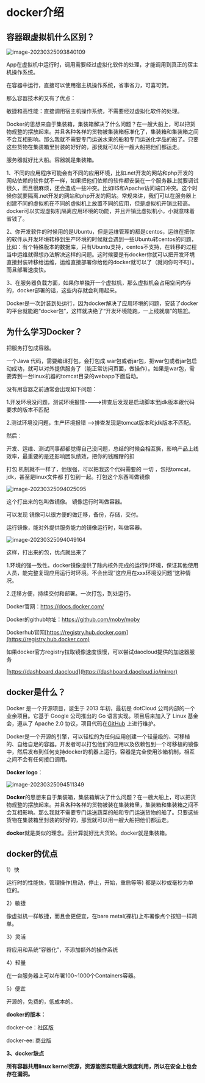 # docker介绍

## 容器跟虚拟机什么区别？   

![image-20230325093840109](./assets/image-20230325093840109.png)                     

App在虚拟机中运行时，调用需要经过虚拟化软件的处理，才能调用到真正的宿主机操作系统。

在容器中运行，直接可以使用宿主机操作系统，省事省力，可喜可贺。

那么容器技术的又有了优点：

敏捷和高性能：直接调用宿主机操作系统，不需要经过虚拟化软件的处理。 

Docker的思想来自于集装箱，集装箱解决了什么问题？在一艘大船上，可以把货物规整的摆放起来。并且各种各样的货物被集装箱标准化了，集装箱和集装箱之间不会互相影响。那么我就不需要专门运送水果的船和专门运送化学品的船了。只要这些货物在集装箱里封装的好好的，那我就可以用一艘大船把他们都运走。

服务器就好比大船。容器就是集装箱。

1、不同的应用程序可能会有不同的应用环境，比如.net开发的网站和php开发的网站依赖的软件就不一样，如果把他们依赖的软件都安装在一个服务器上就要调试很久，而且很麻烦，还会造成一些冲突。比如IIS和Apache访问端口冲突。这个时候你就要隔离.net开发的网站和php开发的网站。常规来讲，我们可以在服务器上创建不同的虚拟机在不同的虚拟机上放置不同的应用，但是虚拟机开销比较高。docker可以实现虚拟机隔离应用环境的功能，并且开销比虚拟机小，小就意味着省钱了。

2、你开发软件的时候用的是Ubuntu，但是运维管理的都是centos，运维在把你的软件从开发环境转移到生产环境的时候就会遇到一些Ubuntu转centos的问题，比如：有个特殊版本的数据库，只有Ubuntu支持，centos不支持，在转移的过程当中运维就得想办法解决这样的问题。这时候要是有docker你就可以把开发环境直接封装转移给运维，运维直接部署你给他的docker就可以了（就问你叼不叼）。而且部署速度快。

3、在服务器负载方面，如果你单独开一个虚拟机，那么虚拟机会占用空闲内存的，docker部署的话，这些内存就会利用起来。

Docker是一次封装到处运行，因为docker解决了应用环境的问题，安装了docker的平台就能跑“docker包”，这样就决绝了“开发环境能跑，一上线就崩”的尴尬。

## 为什么学习Docker？

把服务打包成容器。

一个Java 代码，需要编译打包，会打包成 war包或者jar包，把war包或者jar包启动成功，就可以对外提供服务了（能正常访问页面，做操作）。如果是war包，需要弄到一台linux机器的tomcat目录的webapp下面启动。

没有用容器之前通常会出现如下问题：

1.开发环境没问题，测试环境报错---->排查后发现是启动脚本里jdk版本跟代码要求的版本不匹配

2.测试环境没问题，生产环境报错 -->排查发现是tomcat版本和jdk版本不匹配。

然后：

开发、运维、测试同事都都觉得自己没问题，总结的时候会相互撕，影响产品上线效率，最重要的是还影响团队绩效，把你的钱蹭蹭的扣

打包 机制就不一样了，他很强，可以把我这个代码需要的 一切 ，包括tomcat，jdk，甚至是linux文件都 打包到一起。打包这个东西叫做镜像

 ![image-20230325094025095](./assets/image-20230325094025095.png)

这个打出来的包叫做镜像。 镜像运行时叫做容器。

可以发现 镜像可以很方便的做迁移，备份，存储，交付。

运行镜像，能对外提供服务能力的镜像运行时，叫做容器。

 ![image-20230325094049164](./assets/image-20230325094049164.png)

这样，打出来的包，优点就出来了

1.环境的强一致性。docker镜像提供了除内核外完成的运行时环境，保证其他使用人员，能完整复现应用运行时环境。不会出现“这应用在xxx环境没问题”这种情况。

2.迁移方便，持续交付和部署。一次打包，到处运行。

Docker官网：https://docs.docker.com/

Docker的github地址：https://github.com/moby/moby

Dockerhub官网[https://registry.hub.docker.com](https://registry.hub.docker.com)

如果docker官方registry拉取镜像速度很慢，可以尝试daocloud提供的加速器服务

[https://dashboard.daocloud](https://dashboard.daocloud.io/mirror)

## docker是什么？

Docker 是一个开源项目，诞生于 2013 年初，最初是 dotCloud 公司内部的一个业余项目。它基于 Google 公司推出的 Go 语言实现。项目后来加入了 Linux 基金会，遵从了 Apache 2.0 协议，项目代码在[GitHub](https://github.com/docker/docker) 上进行维护。

Docker是一个开源的引擎，可以轻松的为任何应用创建一个轻量级的、可移植的、自给自足的容器。开发者可以打包他们的应用以及依赖包到一个可移植的镜像中，然后发布到任何支持docker的机器上运行。容器是完全使用沙箱机制，相互之间不会有任何接口调用。

**Docker logo**：

 ![image-20230325094511349](./assets/image-20230325094511349.png)

**Docker**的思想来自于集装箱，集装箱解决了什么问题？在一艘大船上，可以把货物规整的摆放起来。并且各种各样的货物被装在集装箱里，集装箱和集装箱之间不会互相影响。那么我就不需要专门运送蔬菜的船和专门运送货物的船了。只要这些货物在集装箱里封装的好好的，那我就可以用一艘大船把他们都运走。

**docker**就是类似的理念。云计算就好比大货轮。docker就是集装箱。

## docker的优点

1）快

运行时的性能快，管理操作(启动，停止，开始，重启等等) 都是以秒或毫秒为单位的。

2）敏捷

像虚拟机一样敏捷，而且会更便宜，在bare metal(裸机)上布署像点个按钮一样简单。

3）灵活

将应用和系统“容器化”，不添加额外的操作系统

4）轻量

在一台服务器上可以布署100~1000个Containers容器。

5）便宜

开源的，免费的，低成本的。

**docker的版本：**

docker-ce：社区版

docker-ee: 商业版

 

 

**3、docker缺点**

**所有容器共用linux kernel资源，资源能否实现最大限度利用，所以在安全上也会存在漏洞。**